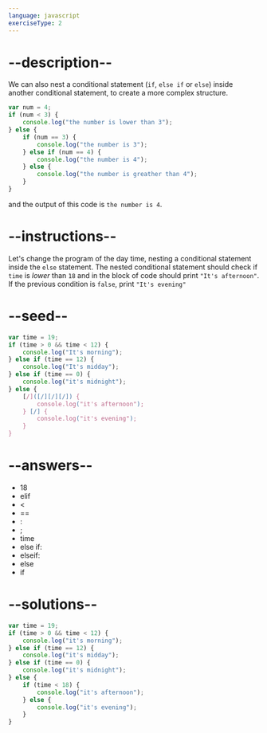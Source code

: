```yaml
---
language: javascript
exerciseType: 2
---
```


# --description--

We can also nest a conditional statement (`if`, `else if` or `else`) inside another conditional statement, to create a more complex structure.
```javascript
var num = 4;
if (num < 3) {
	console.log("the number is lower than 3");
} else {
	if (num == 3) {
		console.log("the number is 3");
	} else if (num == 4) {
		console.log("the number is 4");
	} else {
		console.log("the number is greather than 4");
	}
}
```
and the output of this code is `the number is 4`.

# --instructions--

Let's change the program of the day time, nesting a conditional statement inside the `else` statement.
The nested conditional statement should check if `time` is *lower* than `18` and in the block of code should print `"It's afternoon"`.
If the previous condition is `false`, print `"It's evening"`

# --seed--

```javascript
var time = 19;
if (time > 0 && time < 12) {
    console.log("It's morning");
} else if (time == 12) {
    console.log("It's midday");
} else if (time == 0) {
    console.log("it's midnight");
} else {
    [/]([/][/][/]) {
        console.log("it's afternoon");
    } [/] {
        console.log("it's evening");
    }
}
```

# --answers--

- 18
- elif 
-  < 
-  == 
- :
- ;
- time
- else if:
- elseif:
- else
- if 

# --solutions--

```javascript
var time = 19;
if (time > 0 && time < 12) {
    console.log("it's morning");
} else if (time == 12) {
    console.log("it's midday");
} else if (time == 0) {
    console.log("it's midnight");
} else {
    if (time < 18) {
        console.log("it's afternoon");
    } else {
        console.log("it's evening");
    }
}
```

